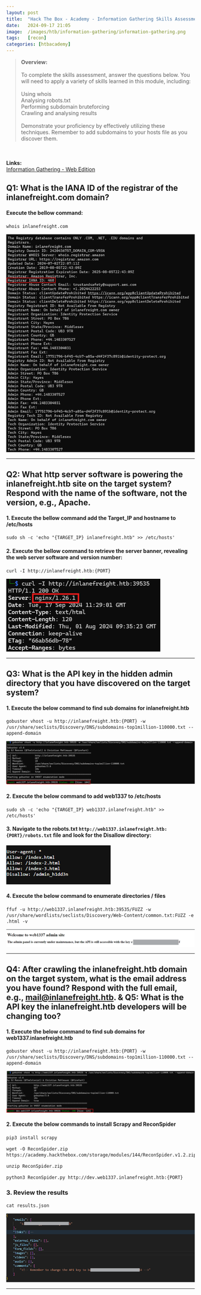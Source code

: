 ```yaml
---
layout: post
title:  "Hack The Box - Academy - Information Gathering Skills Assessment"
date:   2024-09-17 21:05
image:  /images/htb/information-gathering/information-gathering.png
tags:   [recon]
categories: [htbacademy]
---
```


><b>Overview:</b>
<br/><br/>
To complete the skills assessment, answer the questions below. You will need to apply a variety of skills learned in this module, including:<br/><br/>
Using whois<br/>
Analysing robots.txt<br/>
Performing subdomain bruteforcing<br/>
Crawling and analysing results<br/><br/>
Demonstrate your proficiency by effectively utilizing these techniques. Remember to add subdomains to your hosts file as you discover them.
<br/>
<br/>
<b>Links:</b>
<br/>
<a href="https://academy.hackthebox.com/module/144/section/1311">Information Gathering - Web Edition</a>
<br/>

## Q1: What is the IANA ID of the registrar of the inlanefreight.com domain?

#### Execute the bellow command:

```
whois inlanefreight.com
```

![whois inlanefreight.com result](/images/htb/information-gathering/htb-academy-information-gathering-whois.png)

<hr/>

## Q2: What http server software is powering the inlanefreight.htb site on the target system? Respond with the name of the software, not the version, e.g., Apache.

#### 1. Execute the bellow command add the Target_IP and hostname to /etc/hosts

```
sudo sh -c 'echo "{TARGET_IP} inlanefreight.htb" >> /etc/hosts'
```
#### 2. Execute the bellow command to retrieve the server banner, revealing the web server software and version number:

```
curl -I http://inlanefreight.htb:{PORT}
```
![Server Software nginx](/images/htb/information-gathering/server-software.png)

<hr/>

## Q3: What is the API key in the hidden admin directory that you have discovered on the target system?

#### 1. Execute the below command to find sub domains for inlanefreight.htb

```
gobuster vhost -u http://inlanefreight.htb:{PORT} -w /usr/share/seclists/Discovery/DNS/subdomains-top1million-110000.txt --append-domain
```
![Sub domain found: web1337 Subdomain](/images/htb/information-gathering/web1337-subdomain.png)

#### 2. Execute the below command to add web1337 to /etc/hosts
```
sudo sh -c 'echo "{TARGET_IP} web1337.inlanefreight.htb" >> /etc/hosts'
```

#### 3. Navigate to the robots.txt `http://web1337.inlanefreight.htb:{PORT}/robots.txt` file and look for the Disallow directory:
![robots.txt content](/images/htb/information-gathering/robots-content.png)

#### 4. Execute the below command to enumerate directories / files
```
ffuf -u http://web1337.inlanefreight.htb:39535/FUZZ -w /usr/share/wordlists/seclists/Discovery/Web-Content/common.txt:FUZZ -e .html -v
```
![API Key in Hidden admin directory](/images/htb/information-gathering/api-key-hidden-directory.png)
<hr/>

## Q4: After crawling the inlanefreight.htb domain on the target system, what is the email address you have found? Respond with the full email, e.g., mail@inlanefreight.htb. & Q5: What is the API key the inlanefreight.htb developers will be changing too?

#### 1. Execute the below command to find sub domains for web1337.inlanefreight.htb

```
gobuster vhost -u http://inlanefreight.htb:{PORT} -w /usr/share/seclists/Discovery/DNS/subdomains-top1million-110000.txt --append-domain
```
![Sub domain found: dev Subdomain](/images/htb/information-gathering/dev.web1337-subdomain.png)

#### 2. Execute the below commands to install Scrapy and ReconSpider
```
pip3 install scrapy
```
```
wget -O ReconSpider.zip https://academy.hackthebox.com/storage/modules/144/ReconSpider.v1.2.zip
```
```
unzip ReconSpider.zip
```
```
python3 ReconSpider.py http://dev.web1337.inlanefreight.htb:{PORT}
```

### 3. Review the results
```
cat results.json
```
![ReconSpider Result](/images/htb/information-gathering/ReconSpider-Result.png)

<hr/>